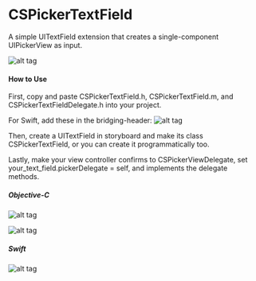 # CSPickerTextField
A simple UITextField extension that creates a single-component UIPickerView as input.

![alt tag](https://raw.github.com/newcseanc/CSPickerTextField/master/Assets/Demo_scaled.gif)


#### How to Use
First, copy and paste CSPickerTextField.h, CSPickerTextField.m, and CSPickerTextFieldDelegate.h into your project.

For Swift, add these in the bridging-header:
![alt tag](https://raw.github.com/newcseanc/CSPickerTextField/master/Assets/Swift-1.png)

Then, create a UITextField in storyboard and make its class CSPickerTextField, or you can create it programmatically too.

Lastly, make your view controller confirms to CSPickerViewDelegate, set your_text_field.pickerDelegate = self, and implements the delegate methods.

##### Objective-C
![alt tag](https://raw.github.com/newcseanc/CSPickerTextField/master/Assets/ObjC-1.png)

![alt tag](https://raw.github.com/newcseanc/CSPickerTextField/master/Assets/ObjC-2.png)

##### Swift
![alt tag](https://raw.github.com/newcseanc/CSPickerTextField/master/Assets/Swift-2.png)
